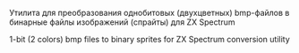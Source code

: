 Утилита для преобразования однобитовых (двухцветных) bmp-файлов в бинарные файлы изображений (спрайты) для ZX Spectrum

1-bit (2 colors) bmp files to binary sprites for ZX Spectrum conversion utility

